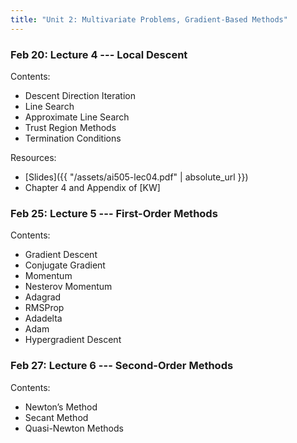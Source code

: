 ```yaml
---
title: "Unit 2: Multivariate Problems, Gradient-Based Methods" 
---
```



### Feb 20: Lecture 4 --- Local Descent

Contents:

- Descent Direction Iteration
- Line Search
- Approximate Line Search
- Trust Region Methods
- Termination Conditions


Resources:

- [Slides]({{ "/assets/ai505-lec04.pdf" | absolute_url }})
- Chapter 4 and Appendix of [KW]

### Feb 25: Lecture 5 --- First-Order Methods

Contents: 

- Gradient Descent
- Conjugate Gradient
- Momentum
- Nesterov Momentum
- Adagrad
- RMSProp
- Adadelta
- Adam
- Hypergradient Descent



### Feb 27: Lecture 6 --- Second-Order Methods

Contents: 

- Newton’s Method
- Secant Method
- Quasi-Newton Methods
